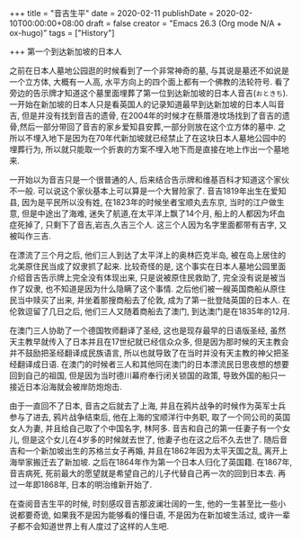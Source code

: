 +++
title = "音吉生平"
date = 2020-02-11
publishDate = 2020-02-10T00:00:00+08:00
draft = false
creator = "Emacs 26.3 (Org mode N/A + ox-hugo)"
tags = ["History"]

+++
第一个到达新加坡的日本人
<!--more-->

之前在日本人墓地公园逛的时候看到了一个非常神奇的墓, 与其说是墓还不如说是一个立方体, 大概有一人高, 水平方向上的四个面上都有一个佛教的法轮符号. 看了旁边的告示牌才知道这个墓里面埋葬了第一位到达新加坡的日本人音吉(`おときち`). 一开始在新加坡的日本人只是看英国人的记录知道最早到达新加坡的日本人叫音吉, 但是并没有找到音吉的遗骨, 在2004年的时候才在蔡厝港坟场找到了音吉的遗骨,然后一部分带回了音吉的家乡爱知县安葬,一部分则放在这个立方体的墓中. 之所以不埋入地下是因为在70年代新加坡就已经禁止了在这块日本人墓地公园中的埋葬行为, 所以就只能取一个折衷的方案不埋入地下而是直接在地上作出一个墓地来.

一开始以为音吉只是一个很普通的人, 后来结合告示牌和维基百科才知道这个家伙不一般. 可以说这个家伙基本上可以算是一个大冒险家了. 音吉1819年出生在爱知县, 因为是平民所以没有姓, 在1823年的时候坐者宝顺丸去东京, 当时的江户做生意, 但是中途出了海难, 迷失了航道,在太平洋上飘了14个月, 船上的人都因为坏血症死掉了, 只剩下了音吉,岩吉,久吉三个人. 这三个人因为名字里面都带有吉字, 又被叫作三吉.

在漂流了三个月之后, 他们三人到达了太平洋上的奥林匹克半岛, 被在岛上居住的北美原住民当成了奴隶抓了起来. 比较奇怪的是, 这个事实在日本人墓地公园里面介绍音吉告示牌上完全没有体现出来, 只是说被原住民救助了, 完全没有说是被当作了奴隶, 也不知道是因为什么隐瞒了这个事情. 之后他们被一艘英国商船从原住民当中赎买了出来, 并坐着那搜商船去了伦敦, 成为了第一批登陆英国的日本人. 在伦敦逗留了几日之后, 他们三人又随着商船去了澳门, 到达澳门是在1835年的12月.

在澳门三人协助了一个德国牧师翻译了圣经, 这也是现存最早的日语版圣经, 虽然天主教早就传入了日本并且在17世纪就已经信众众多, 但是因为那时候的天主教会并不鼓励把圣经翻译成民族语言, 所以也就导致了在当时并没有天主教的神父把圣经翻译成日语. 在澳门的时候者三人和其他同在澳门的日本漂流民日思夜想的想要回到自己的祖国, 但是因为当时德川幕府奉行闭关锁国的政策, 导致外国的船只一接近日本沿海就会被岸防炮炮击.

由于一直回不了日本, 音吉之后就去了上海, 并且在鸦片战争的时候作为英军士兵参与了进去, 鸦片战争结束后, 他在上海的宝顺洋行中务职, 取了一个同公司的英国女人为妻, 并且给自己取了个中国名字, 林阿多. 音吉和自己的第一任妻子有一个女儿, 但是这个女儿在4岁多的时候就去世了, 他妻子也在这之后不久去世了. 随后音吉和一个新加坡出生的苏格兰女子再婚, 并且在1862年因为太平天国之乱, 离开上海举家搬迁去了新加坡. 之后在1864年作为第一个日本人归化了英国籍. 在1867年, 音吉病死, 死前最大的愿望就是希望自己的儿子代替自己再一次的回到日本去. 再过一年即1868年, 日本的明治维新开始了.

在查阅音吉生平的时候, 时刻感叹音吉那波澜壮阔的一生, 他的一生甚至比一些小说都要奇诡, 如果我不是因为能够看的懂日语, 不是因为在新加坡生活过, 或许一辈子都不会知道世界上有人度过了这样的人生吧.
